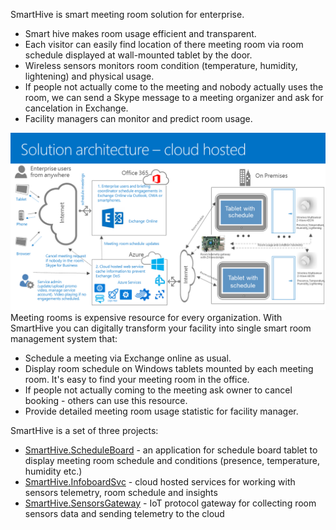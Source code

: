 SmartHive is smart meeting room solution for enterprise. 
<ul>
  <li>Smart hive makes room usage efficient and transparent.</li>
  <li>Each visitor can easily find location of there meeting room via room schedule displayed at wall-mounted tablet by the door.</li>
  <li>Wireless sensors monitors room condition (temperature, humidity, lightening) and physical usage.</li>
  <li>If people not actually come to  the meeting and nobody actually uses the room, we can send a Skype message to a meeting organizer and ask for cancelation in Exchange. </li>
  <li>Facility managers can monitor and predict room usage.</li>
</ul>
<img src="Docs/Images/Architecture.jpg"/>
Meeting rooms is expensive resource for every organization.
With SmartHive you can digitally transform your facility into single smart room management system that:
<ul>
  <li>Schedule a meeting via Exchange online as usual.</li>
  <li>Display room schedule on Windows tablets mounted by each meeting room. It's easy to find your meeting room in the office.</li>
  <li>If people not actually coming to the meeting ask owner to cancel booking - others can use this resource.</li>
  <li>Provide detailed meeting room usage statistic for facility manager.</li>
</ul>
SmartHive is a set of three projects:
<ul>
	<li><a href="SmartHive.ScheduleBoard">SmartHive.ScheduleBoard</a> - an application for schedule board tablet to display meeting room schedule and conditions (presence, temperature, humidity etc.) </li>
	<li><a href="SmartHive.InfoboardSvc">SmartHive.InfoboardSvc</a> - cloud hosted services for working with sensors telemetry, room schedule and insights</li>
	<li><a href="SmartHive.SensorsGateway">SmartHive.SensorsGateway</a> - IoT protocol gateway for collecting room sensors data and sending telemetry to the cloud</li>
</ul>